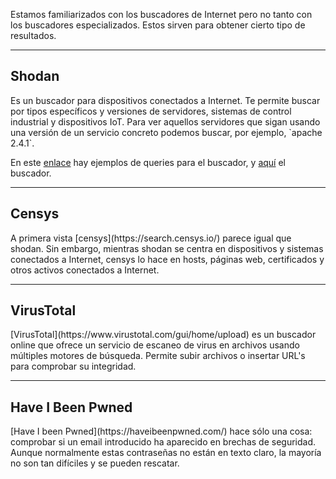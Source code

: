 Estamos familiarizados con los buscadores de Internet pero no tanto con los buscadores especializados. Estos sirven para obtener cierto tipo de resultados.

-------------
<h2>Shodan</h2>
Es un buscador para dispositivos conectados a Internet. Te permite buscar por tipos específicos y versiones de servidores, sistemas de control industrial y dispositivos IoT. Para ver aquellos servidores que sigan usando una versión de un servicio concreto podemos buscar, por ejemplo, `apache 2.4.1`.

En este [enlace](https://www.shodan.io/search/examples) hay ejemplos de queries para el buscador, y [aquí](https://www.shodan.io/) el buscador.

-----------------
<h2>Censys</h2>
A primera vista [censys](https://search.censys.io/) parece igual que shodan. Sin embargo, mientras shodan se centra en dispositivos y sistemas conectados a Internet, censys lo hace en hosts, páginas web, certificados y otros activos conectados a Internet.

---------------
<h2>VirusTotal</h2>
[VirusTotal](https://www.virustotal.com/gui/home/upload) es un buscador online que ofrece un servicio de escaneo de virus en archivos usando múltiples motores de búsqueda. Permite subir archivos o insertar URL's para comprobar su integridad.

--------------------
<h2>Have I Been Pwned</h2>
[Have I been Pwned](https://haveibeenpwned.com/) hace sólo una cosa: comprobar si un email introducido ha aparecido en brechas de seguridad. Aunque normalmente estas contraseñas no están en texto claro, la mayoría no son tan difíciles y se pueden rescatar.